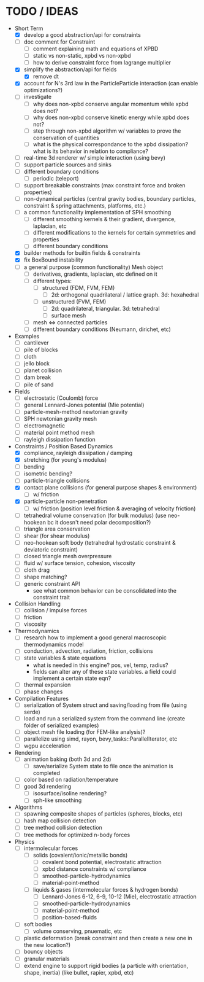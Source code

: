 # TODO / IDEAS

- Short Term
  - [X] develop a good abstraction/api for constraints
  - [ ] doc comment for Constraint
    - [ ] comment explaining math and equations of XPBD
    - [ ] static vs non-static, xpbd vs non-xpbd
    - [ ] how to derive constraint force from lagrange multiplier
  - [X] simplify the abstraction/api for fields
    - [X] remove dt
  - [X] account for N's 3rd law in the ParticleParticle interaction (can enable optimizations?)
  - [ ] investigate
    - [ ] why does non-xpbd conserve angular momentum while xpbd does not?
    - [ ] why does non-xpbd conserve kinetic energy while xpbd does not?
    - [ ] step through non-xpbd algorithm w/ variables to prove the conservation of quantities
    - [ ] what is the physical correspondance to the xpbd dissipation? what is its behavior in relation to compliance?
  - [ ] real-time 3d renderer w/ simple interaction (using bevy)
  - [ ] support particle sources and sinks
  - [ ] different boundary conditions
    - [ ] periodic (teleport)
  - [ ] support breakable constraints (max constraint force and broken properties)
  - [ ] non-dynamical particles (central gravity bodies, boundary particles, constraint & spring attachments, platforms, etc.)
  - [ ] a common functionality implementation of SPH smoothing
    - [ ] different smoothing kernels & their gradient, divergence, laplacian, etc
    - [ ] different modifications to the kernels for certain symmetries and properties
    - [ ] different boundary conditions
  - [X] builder methods for builtin fields & constraints
  - [X] fix BoxBound instability
  - [ ] a general purpose (common functionality) Mesh object
    - [ ] derivatives, gradients, laplacian, etc defined on it
    - [ ] different types:
      - [ ] structured (FDM, FVM, FEM)
        - [ ] 2d: orthogonal quadrilateral / lattice graph. 3d: hexahedral
      - [ ] unstructured (FVM, FEM)
        - [ ] 2d: quadrilateral, triangular. 3d: tetrahedral
        - [ ] surface mesh
    - [ ] mesh <=> connected particles
    - [ ] different boundary conditions (Neumann, dirichet, etc)

- Examples
  - [ ] cantilever
  - [ ] pile of blocks
  - [ ] cloth
  - [ ] jello block
  - [ ] planet collision
  - [ ] dam break
  - [ ] pile of sand

- Fields
  - [ ] electrostatic (Coulomb) force
  - [ ] general Lennard-Jones potential (Mie potential)
  - [ ] particle-mesh-method newtonian gravity
  - [ ] SPH newtonian gravity mesh
  - [ ] electromagnetic
  - [ ] material point method mesh
  - [ ] rayleigh dissipation function

- Constraints / Position Based Dynamics
  - [X] compliance, rayleigh dissipation / damping
  - [X] stretching (for young's modulus)
  - [ ] bending
  - [ ] isometric bending?
  - [ ] particle-triangle collisions
  - [X] contact plane collisions (for general purpose shapes & environment)
    - [ ] w/ friction
  - [X] particle-particle non-penetration
    - [ ] w/ friction (position level friction & averaging of velocity friction)
  - [ ] tetrahedral volume conservation (for bulk modulus) (use neo-hookean bc it doesn't need polar decomposition?)
  - [ ] triangle area conservation
  - [ ] shear (for shear modulus)
  - [ ] neo-hookean soft body (tetrahedral hydrostatic constraint & deviatoric constraint)
  - [ ] closed triangle mesh overpressure
  - [ ] fluid w/ surface tension, cohesion, viscosity
  - [ ] cloth drag
  - [ ] shape matching?
  - [ ] generic constraint API
    - see what common behavior can be consolidated into the constraint trait

- Collision Handling
  - [ ] collision / impulse forces
  - [ ] friction
  - [ ] viscosity

- Thermodynamics
  - [ ] research how to implement a good general macroscopic thermodynamics model
  - [ ] conduction, advection, radiation, friction, collisions
  - [ ] state variables & state equations
    - what is needed in this engine? pos, vel, temp, radius?
    - fields can alter any of these state variables. a field could implement a certain state eqn?
  - [ ] thermal expansion
  - [ ] phase changes

- Compilation Features
  - [ ] serialization of System struct and saving/loading from file (using serde)
  - [ ] load and run a serialized system from the command line (create folder of serialized examples)
  - [ ] object mesh file loading (for FEM-like analysis)?
  - [ ] parallelize using simd, rayon, bevy_tasks::ParallelIterator, etc
  - [ ] wgpu acceleration

- Rendering
  - [ ] animation baking (both 3d and 2d)
    - [ ] save/serialize System state to file once the animation is completed
  - [ ] color based on radiation/temperature
  - [ ] good 3d rendering
    - [ ] isosurface/isoline rendering?
    - [ ] sph-like smoothing

- Algorithms
  - [ ] spawning composite shapes of particles (spheres, blocks, etc)
  - [ ] hash map collision detection
  - [ ] tree method collision detection
  - [ ] tree methods for optimized n-body forces

- Physics
  - [ ] intermolecular forces
    - [ ] solids (covalent/ionic/metallic bonds)
      - [ ] covalent bond potential, electrostatic attraction
      - [ ] xpbd distance constraints w/ compliance
      - [ ] smoothed-particle-hydrodynamics
      - [ ] material-point-method
    - [ ] liquids & gases (intermolecular forces & hydrogen bonds)
      - [ ] Lennard-Jones 6-12, 6-9, 10-12 (Mie), electrostatic attraction
      - [ ] smoothed-particle-hydrodynamics
      - [ ] material-point-method
      - [ ] position-based-fluids
  - [ ] soft bodies
    - [ ] volume conserving, pnuematic, etc
  - [ ] plastic deformation (break constraint and then create a new one in the new location?)
  - [ ] bouncy objects
  - [ ] granular materials
  - [ ] extend engine to support rigid bodies (a particle with orientation, shape, inertia) (like bullet, rapier, xpbd, etc)